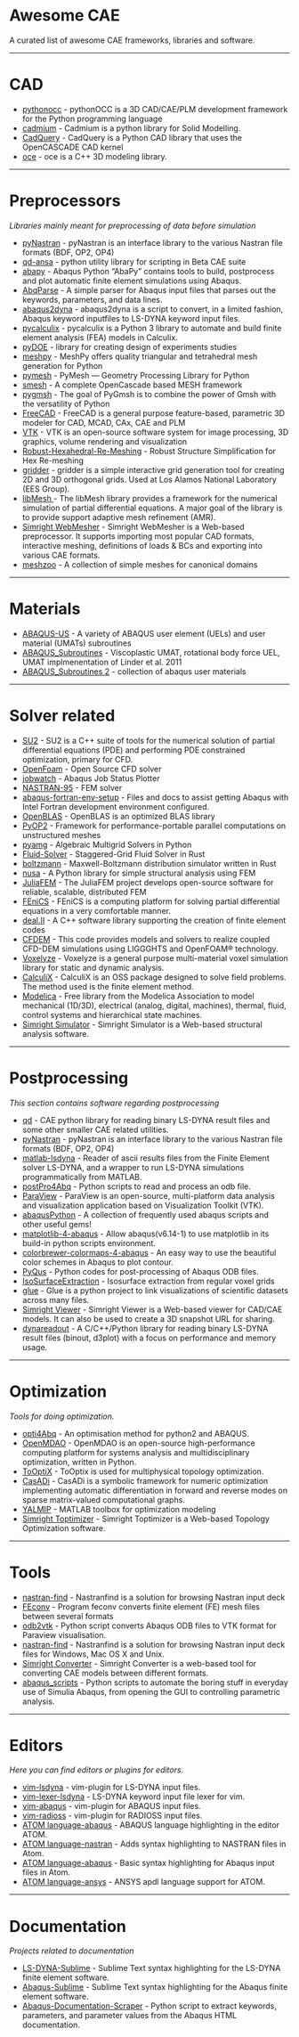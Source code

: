 # Awesome CAE
A curated list of awesome CAE frameworks, libraries and software. 

--------
# CAD

* [pythonocc](https://github.com/tpaviot/pythonocc) - pythonOCC is a 3D CAD/CAE/PLM development framework for the Python programming language
* [cadmium](https://github.com/jay3sh/cadmium) - Cadmium is a python library for Solid Modelling.
* [CadQuery](https://github.com/CadQuery/cadquery) - CadQuery is a Python CAD library that uses the OpenCASCADE CAD kernel
* [oce](https://github.com/tpaviot/oce) - oce is a C++ 3D modeling library.


---------------
# Preprocessors

*Libraries mainly meant for preprocessing of data before simulation*

* [pyNastran](https://github.com/SteveDoyle2/pyNastran) - pyNastran is an interface library to the various Nastran file formats (BDF, OP2, OP4)
* [qd-ansa](https://github.com/qd-cae/qd-ansa) - python utility library for scripting in Beta CAE suite
* [abapy](https://github.com/lcharleux/abapy) - Abaqus Python “AbaPy” contains tools to build, postprocess and plot automatic finite element simulations using Abaqus.
* [AbqParse](https://github.com/crmccreary/AbqParse) - A simple parser for Abaqus input files that parses out the keywords, parameters, and data lines.
* [abaqus2dyna](https://github.com/tbhartman/abaqus2dyna) - abaqus2dyna is a script to convert, in a limited fashion, Abaqus keyword inputfiles to LS-DYNA keyword input files.
* [pycalculix](https://github.com/spacether/pycalculix) - pycalculix is a Python 3 library to automate and build finite element analysis (FEA) models in Calculix.
* [pyDOE](https://github.com/tisimst/pyDOE) - library for creating design of experiments studies
* [meshpy](https://mathema.tician.de/software/meshpy) - MeshPy offers quality triangular and tetrahedral mesh generation for Python
* [pymesh](http://pymesh.readthedocs.io/en/latest) - PyMesh — Geometry Processing Library for Python
* [smesh](https://github.com/tpaviot/smesh) - A complete OpenCascade based MESH framework
* [pygmsh](https://github.com/nschloe/pygmsh) - The goal of PyGmsh is to combine the power of Gmsh with the versatility of Python
* [FreeCAD](https://github.com/FreeCAD/FreeCAD) - FreeCAD is a general purpose feature-based, parametric 3D modeler for CAD, MCAD, CAx, CAE and PLM
* [VTK](https://github.com/Kitware/VTK) - VTK is an open-source software system for image processing, 3D graphics, volume rendering and visualization
* [Robust-Hexahedral-Re-Meshing](https://github.com/gaoxifeng/Robust-Hexahedral-Re-Meshing) - Robust Structure Simplification for Hex Re-meshing
* [gridder](https://github.com/lanl/gridder) - gridder is a simple interactive grid generation tool for creating 2D and 3D orthogonal grids. Used at Los Alamos National Laboratory (EES Group). 
* [libMesh ](https://github.com/libMesh/libmesh) - The libMesh library provides a framework for the numerical simulation of partial differential equations. A major goal of the library is to provide support adaptive mesh refinement (AMR).
* [Simright WebMesher](https://www.simright.com/apps/simright-webmesher) - Simright WebMesher is a Web-based preprocessor. It supports importing most popular CAD formats, interactive meshing, definitions of loads & BCs and exporting into various CAE formats.
* [meshzoo](https://github.com/nschloe/meshzoo) - A collection of simple meshes for canonical domains

-----------
# Materials
* [ABAQUS-US](https://github.com/jgomezc1/ABAQUS-US) - A variety of ABAQUS user element (UELs) and user material (UMATs) subroutines 
* [ABAQUS_Subroutines](https://github.com/ALandauer/ABAQUS_Subroutines) - Viscoplastic UMAT, rotational body force UEL, UMAT implmenentation of Linder et al. 2011
* [ABAQUS_Subroutines 2](https://github.com/WeilinDeng/ABAQUS) - collection of abaqus user materials

----------------
# Solver related 

* [SU2](https://github.com/su2code/SU2) - SU2 is a C++ suite of tools for the numerical solution of partial differential equations (PDE) and performing PDE constrained optimization, primary for CFD.
* [OpenFoam](https://github.com/OpenFOAM?tab=repositories) - Open Source CFD solver
* [jobwatch](https://github.com/jakobgager/jobwatch) - Abaqus Job Status Plotter
* [NASTRAN-95](https://github.com/nasa/NASTRAN-95) - FEM solver
* [abaqus-fortran-env-setup](https://github.com/song2001/abaqus-fortran-env-setup) - Files and docs to assist getting Abaqus with Intel Fortran development environment configured. 
* [OpenBLAS](https://github.com/xianyi/OpenBLAS) - OpenBLAS is an optimized BLAS library
* [PyOP2](https://github.com/OP2/PyOP2) - Framework for performance-portable parallel computations on unstructured meshes
* [pyamg](https://github.com/pyamg/pyamg) - Algebraic Multigrid Solvers in Python
* [Fluid-Solver](https://github.com/seanlth/Fluid-Solver) - Staggered-Grid Fluid Solver in Rust
* [boltzmann](https://github.com/seanlth/boltzmann) - Maxwell-Boltzmann distribution simulator written in Rust
* [nusa](https://github.com/JorgeDeLosSantos/nusa) - A Python library for simple structural analysis using FEM
* [JuliaFEM](https://github.com/JuliaFEM/JuliaFEM.jl) - The JuliaFEM project develops open-source software for reliable, scalable, distributed FEM
* [FEniCS](https://fenicsproject.org/) - FEniCS is a computing platform for solving partial differential equations in a very comfortable manner.
* [deal.II](https://www.dealii.org/) -  A C++ software library supporting the creation of finite element codes
* [CFDEM](https://github.com/CFDEMproject/CFDEMcoupling-PUBLIC) - This code provides models and solvers to realize coupled CFD-DEM simulations using LIGGGHTS and OpenFOAM® technology.
* [Voxelyze](https://github.com/jonhiller/Voxelyze) - Voxelyze is a general purpose multi-material voxel simulation library for static and dynamic analysis.
* [CalculiX](https://github.com/GeneralElectric/CalculiX) - CalculiX is an OSS package designed to solve field problems. The method used is the finite element method.
* [Modelica](https://github.com/modelica/Modelica) - Free library from the Modelica Association to model mechanical (1D/3D), electrical (analog, digital, machines), thermal, fluid, control systems and hierarchical state machines.
* [Simright Simulator](https://www.simright.com/apps/simright-simulator) - Simright Simulator is a Web-based structural analysis software.

----------------
# Postprocessing

*This section contains software regarding postprocessing*

* [qd](https://github.com/qd-cae/qd) - CAE python library for reading binary LS-DYNA result files and some other smaller CAE related utilities.
* [pyNastran](https://github.com/SteveDoyle2/pyNastran) - pyNastran is an interface library to the various Nastran file formats (BDF, OP2, OP4)
* [matlab-lsdyna](https://github.com/svenholcombe/matlab-lsdyna) - Reader of ascii results files from the Finite Element solver LS-DYNA, and a wrapper to run LS-DYNA simulations programmatically from MATLAB.
* [postPro4Abq](https://github.com/Solid-Mechanics/postPro4Abq) - Python scripts to read and process an odb file.
* [ParaView](https://github.com/Kitware/ParaView) - ParaView is an open-source, multi-platform data analysis and visualization application based on Visualization Toolkit (VTK).
* [abaqusPython](https://github.com/quisten/abaqusPython) - A collection of frequently used abaqus scripts and other useful gems! 
* [matplotlib-4-abaqus](https://github.com/Solid-Mechanics/matplotlib-4-abaqus) - Allow abaqus(v6.14-1) to use matplotlib in its build-in python scripts environment.
* [colorbrewer-colormaps-4-abaqus](https://github.com/Solid-Mechanics/colorbrewer-colormaps-4-abaqus) - An easy way to use the beautiful color schemes in Abaqus to plot contour.
* [PyQus](https://github.com/JorgeDeLosSantos/pyqus) - Python codes for post-processing of Abaqus ODB files.
* [IsoSurfaceExtraction](https://github.com/mkazhdan/IsoSurfaceExtraction) - Isosurface extraction from regular voxel grids
* [glue](https://github.com/glue-viz/glue) - Glue is a python project to link visualizations of scientific datasets across many files.
* [Simright Viewer](https://www.simright.com/apps/simright-viewer) - Simright Viewer is a Web-based viewer for CAD/CAE models. It can also be used to create a 3D snapshot URL for sharing. 
* [dynareadout](https://github.com/PucklaJ/dynareadout) - A C/C++/Python library for reading binary LS-DYNA result files (binout, d3plot) with a focus on performance and memory usage.

--------------
# Optimization

*Tools for doing optimization.*

* [opti4Abq](https://github.com/mengomarlene/opti4Abq) - An optimisation method for python2 and ABAQUS.
* [OpenMDAO](https://github.com/OpenMDAO/OpenMDAO-Framework) - OpenMDAO is an open-source high-performance computing platform for systems analysis and multidisciplinary optimization, written in Python.
* [ToOptiX](https://github.com/ldslpm/ToOptiX) - ToOptix is used for multiphysical topology optimization.
* [CasADi](https://github.com/ldslpm/casadi) - CasADi is a symbolic framework for numeric optimization implementing automatic differentiation in forward and reverse modes on sparse matrix-valued computational graphs.
* [YALMIP](https://github.com/yalmip/YALMIP) - MATLAB toolbox for optimization modeling
* [Simright Toptimizer](https://www.simright.com/apps/simright-toptimizer) - Simright Toptimizer is a Web-based Topology Optimization software.

--------
# Tools

* [nastran-find](https://github.com/setvisible/nastran-find) - Nastranfind is a solution for browsing Nastran input deck
* [FEconv](https://github.com/victorsndvg/FEconv) - Program feconv converts finite element (FE) mesh files between several formats
* [odb2vtk](https://github.com/Liujie-SYSU/odb2vtk) - Python script converts Abaqus ODB files to VTK format for Paraview visualisation.
* [nastran-find](https://github.com/setvisible/nastran-find) - Nastranfind is a solution for browsing Nastran input deck files for Windows, Mac OS X and Unix.
* [Simright Converter](https://www.simright.com/apps/simright-converter) - Simright Converter is a web-based tool for converting CAE models between different formats. 
* [abaqus_scripts](https://github.com/rodrigo1392) - Python scripts to automate the boring stuff in everyday use of Simulia Abaqus, from opening the GUI to controlling parametric analysis.

---------
# Editors

*Here you can find editors or plugins for editors.*

* [vim-lsdyna](https://github.com/gradzikb/vim-lsdyna) - vim-plugin for LS-DYNA input files.
* [vim-lexer-lsdyna](https://github.com/tbhartman/vim-lexer-lsdyna) - LS-DYNA keyword input file lexer for vim.
* [vim-abaqus](https://github.com/gradzikb/vim-abaqus) - vim-plugin for ABAQUS input files.
* [vim-radioss](https://github.com/gradzikb/vim-radioss) - vim-plugin for RADIOSS input files.
* [ATOM language-abaqus](https://atom.io/packages/language-abaqus) - ABAQUS language highlighting in the editor ATOM.
* [ATOM language-nastran](https://atom.io/packages/language-nastran) - Adds syntax highlighting to NASTRAN files in Atom.
* [ATOM language-abaqus](https://github.com/drwillharrison/language-abaqus) - Basic syntax highlighting for Abaqus input files in Atom.
* [ATOM language-ansys](https://atom.io/packages/language-ansys) - ANSYS apdl language support for ATOM.

---------------
# Documentation

*Projects related to documentation*

* [LS-DYNA-Sublime](https://github.com/bendeaton/LS-DYNA-Sublime) - Sublime Text syntax highlighting for the LS-DYNA finite element software.
* [Abaqus-Sublime](https://github.com/bendeaton/Abaqus-Sublime) - Sublime Text syntax highlighting for the Abaqus finite element software.
* [Abaqus-Documentation-Scraper](https://github.com/bendeaton/Abaqus-Documentation-Scraper) - Python script to extract keywords, parameters, and parameter values from the Abaqus HTML documentation.
